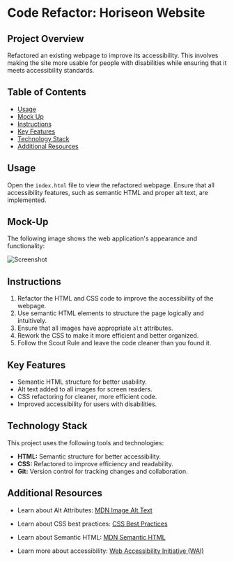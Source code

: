 # Code Refactor: Horiseon Website

## Project Overview

Refactored an existing webpage to improve its accessibility. This involves making the site more usable for people with disabilities while ensuring that it meets accessibility standards.

## Table of Contents

- [Usage](#usage)
- [Mock Up](#mock-up)
- [Instructions](#instructions)
- [Key Features](#key-features)
- [Technology Stack](#technology-stack)
- [Additional Resources](#additional-resources)

## Usage

Open the `index.html` file to view the refactored webpage. Ensure that all accessibility features, such as semantic HTML and proper alt text, are implemented.

## Mock-Up

The following image shows the web application's appearance and functionality:

![Screenshot](https://static.bc-edx.com/coding/software-dev/01-HTML-Git-CSS/assets/01-html-css-git-homework-demo.png)

## Instructions

1. Refactor the HTML and CSS code to improve the accessibility of the webpage.
2. Use semantic HTML elements to structure the page logically and intuitively.
3. Ensure that all images have appropriate `alt` attributes.
4. Rework the CSS to make it more efficient and better organized.
4. Follow the Scout Rule and leave the code cleaner than you found it.

## Key Features

* Semantic HTML structure for better usability.
* Alt text added to all images for screen readers.
* CSS refactoring for cleaner, more efficient code.
* Improved accessibility for users with disabilities.

## Technology Stack

This project uses the following tools and technologies:
- **HTML:** Semantic structure for better accessibility.
- **CSS:** Refactored to improve efficiency and readability.
- **Git:** Version control for tracking changes and collaboration.

## Additional Resources

* Learn about Alt Attributes: [MDN Image Alt Text](https://developer.mozilla.org/en-US/docs/Web/HTML/Element/img#attr-alt)

* Learn about CSS best practices: [CSS Best Practices](https://developer.mozilla.org/en-US/docs/Web/CSS/CSS_best_practices)

* Learn about Semantic HTML: [MDN Semantic HTML](https://developer.mozilla.org/en-US/docs/Glossary/Semantics)

* Learn more about accessibility: [Web Accessibility Initiative (WAI)](https://www.w3.org/WAI/)
